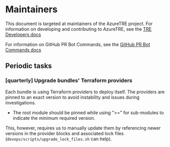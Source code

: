 # Maintainers

This document is targeted at maintainers of the AzureTRE project.
For information on developing and contributing to AzureTRE, see the [TRE Developers docs](https://microsoft.github.io/AzureTRE/tre-developers/)

For information on GitHub PR Bot Commands, see the [GitHub PR Bot Commands docs](https://microsoft.github.io/AzureTRE/tre-developers/github-pr-bot-commands/)

## Periodic tasks

### [quarterly] Upgrade bundles' Terraform providers

Each bundle is using Terraform providers to deploy itself. The providers are pinned to an exact version to avoid instability and issues during investigations.

* The root module should be pinned while using ">=" for sub-modules to indicate the minimum required version.

This, however, requires us to manually update them by referencing newer versions in the provider blocks and associated lock files (`devops/scripts/upgrade_lock_files.sh` can help).
